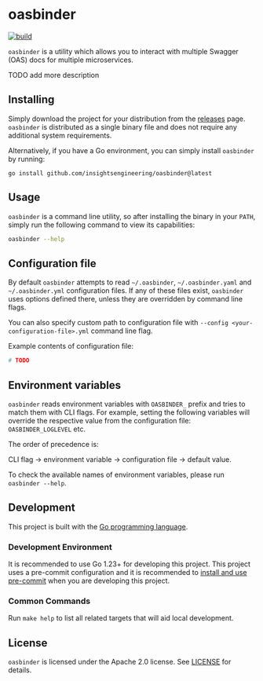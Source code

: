 # oasbinder

[![build](https://github.com/insightsengineering/oasbinder/actions/workflows/test.yml/badge.svg)](https://github.com/insightsengineering/oasbinder/actions/workflows/test.yml)

`oasbinder` is a utility which allows you to interact with multiple Swagger (OAS) docs for multiple microservices.

TODO add more description

## Installing

Simply download the project for your distribution from the [releases](https://github.com/insightsengineering/oasbinder/releases) page.
`oasbinder` is distributed as a single binary file and does not require any additional system requirements.

Alternatively, if you have a Go environment, you can simply install `oasbinder` by running:

```shell
go install github.com/insightsengineering/oasbinder@latest
```

## Usage

`oasbinder` is a command line utility, so after installing the binary in your `PATH`, simply run the following command to view its capabilities:

```bash
oasbinder --help
```

## Configuration file

By default `oasbinder` attempts to read `~/.oasbinder`, `~/.oasbinder.yaml` and `~/.oasbinder.yml` configuration files.
If any of these files exist, `oasbinder` uses options defined there, unless they are overridden by command line flags.

You can also specify custom path to configuration file with `--config <your-configuration-file>.yml` command line flag.

Example contents of configuration file:

```yaml
# TODO
```

## Environment variables

`oasbinder` reads environment variables with `OASBINDER_` prefix and tries to match them with CLI flags.
For example, setting the following variables will override the respective value from the configuration file: `OASBINDER_LOGLEVEL` etc.

The order of precedence is:

CLI flag → environment variable → configuration file → default value.

To check the available names of environment variables, please run `oasbinder --help`.

## Development

This project is built with the [Go programming language](https://go.dev/).

### Development Environment

It is recommended to use Go 1.23+ for developing this project.
This project uses a pre-commit configuration and it is recommended to [install and use pre-commit](https://pre-commit.com/#install) when you are developing this project.

### Common Commands

Run `make help` to list all related targets that will aid local development.

## License

`oasbinder` is licensed under the Apache 2.0 license. See [LICENSE](LICENSE) for details.
